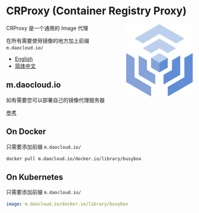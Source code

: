 # CRProxy (Container Registry Proxy)

<img align="right" width="180px" src="./logo/crproxy.svg"/>

CRProxy 是一个通用的 Image 代理

在所有需要使用镜像的地方加上前缀 `m.daocloud.io/`

- [English](https://github.com/wzshiming/crproxy/blob/master/README.md)
- [简体中文](https://github.com/wzshiming/crproxy/blob/master/README_cn.md)

## m.daocloud.io

如有需要您可以部署自己的镜像代理服务器

[参考](https://github.com/wzshiming/crproxy/tree/master/examples/default)

## On Docker

只需要添加前缀 `m.daocloud.io/`

``` bash
docker pull m.daocloud.io/docker.io/library/busybox
```

## On Kubernetes

只需要添加前缀 `m.daocloud.io/`

``` yaml
image: m.daocloud.io/docker.io/library/busybox
```

